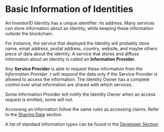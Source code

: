# Basic Information of Identities

An InvestorID Identity has a unique identifier: its address.
Many services can store information about an Identity, while keeping these information outside the blockchain.

For instance, the service that deployed the Identity will probably store
name, email address, postal address, country, website, and maybe others piece of data about the identity.
A service that stores and diffuse information about an Identity is called an **Information Provider**.

Any **Service Provider** is able to request these information from the *Information Provider*. 
t will respond the data only if the Service Provider is allowed to access the information. 
The Identity Owner has a complete control over what information are shared with which services.

Some Information Provider will notify the Identity Owner when an access request is emitted, some will not.

Accessing an information follow the same rules as accessing claims.
Refer to the [Sharing Data](./grants.md) section.

A list of standard information types can be found in the [Developer Section](../developers/constants/information-types.md). 
